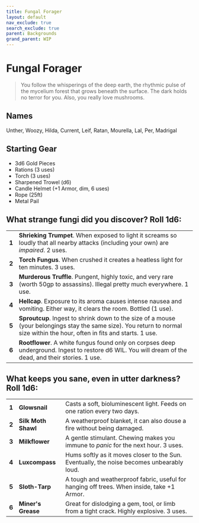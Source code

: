 ```yaml
---
title: Fungal Forager
layout: default
nav_exclude: true
search_exclude: true
parent: Backgrounds
grand_parent: WIP
---
```


# Fungal Forager

> You follow the whisperings of the deep earth, the rhythmic pulse of the mycelium forest that grows beneath the surface. The dark holds no terror for you. Also, you really love mushrooms.

## Names

Unther, Woozy, Hilda, Current, Leif, Ratan, Mourella, Lal, Per, Madrigal

## Starting Gear

- 3d6 Gold Pieces
- Rations (3 uses)
- Torch (3 uses) 
- Sharpened Trowel (d6)
- Candle Helmet (+1 Armor, dim, 6 uses)
- Rope (25ft)
- Metal Pail

## What strange fungi did you discover? Roll 1d6:

|       |                                                                                                                                                                        |
| ----- | ---------------------------------------------------------------------------------------------------------------------------------------------------------------------- |
| **1** | **Shrieking Trumpet**. When exposed to light it screams so loudly that all nearby attacks (including your own) are _impaired_. 2 uses.                                        |
| **2** | **Torch Fungus**. When crushed it creates a heatless light for ten minutes. 3 uses.                                                                                    |
| **3** | **Murderous Truffle**. Pungent, highly toxic, and very rare (worth 50gp to assassins).  Illegal pretty much everywhere. 1 use.                                                 |
| **4** | **Hellcap**. Exposure to its aroma causes intense nausea and vomiting. Either way, it clears the room. Bottled (1 use).                                                |
| **5** | **Sproutcup**. Ingest to shrink down to the size of a mouse (your belongings stay the same size). You return to normal size within the hour, often in fits and starts. 1 use. |
| **6** | **Rootflower**. A white fungus found only on corpses deep underground. Ingest to restore d6 WIL. You will dream of the dead, and their stories. 1 use.                 |

## What keeps you sane, even in utter darkness? Roll 1d6:

|       |                     |                                                                                              |
| ----- | ------------------- | -------------------------------------------------------------------------------------------- |
| **1** | **Glowsnail**       | Casts a soft, bioluminescent light. Feeds on one ration every two days.                      |
| **2** | **Silk Moth Shawl** | A weatherproof blanket, it can also douse a fire without being damaged.                      |
| **3** | **Milkflower**      | A gentle stimulant. Chewing makes you immune to _panic_ for the next hour. 3 uses.           |
| **4** | **Luxcompass**      | Hums softly as it moves closer to the Sun. Eventually, the noise becomes unbearably loud.    |
| **5** | **Sloth-Tarp**      | A tough and weatherproof fabric, useful for hanging off trees. When inside, take +1 Armor. |
| **6** | **Miner's Grease**  | Great for dislodging a gem, tool, or limb from a tight crack. Highly explosive. 3 uses.      |
